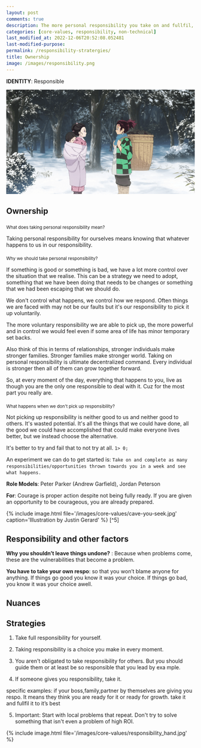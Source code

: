 ```yaml
---
layout: post
comments: true
description: The more personal responsibility you take on and fullfil, the more incontrol you’ll feel. This will give you strength and power.
categories: [core-values, responsibility, non-technical]
last_modified_at: 2022-12-06T20:52:08.052481
last-modified-purpose:
permalink: /responsibility-stratergies/
title: Ownership
image: /images/responsibility.png
---
```

**IDENTITY**: Responsible

![](/images/responsibility.png)

## Ownership

<sub>What does taking personal responsibility mean?</sub>

Taking personal responsibility for ourselves means knowing that whatever happens to us in our responsibility.

<sub>Why we should take personal responsibility?</sub>

If something is good or something is bad, we have a lot more control over the situation that we realise. This can be a strategy we need to adopt, something that we have been doing that needs to be changes or something that we had been escaping that we should do.

We don't control what happens, we control how we respond. Often things we are faced with may not be our faults but it's our responsibility to pick it up voluntarily.

The more voluntary responsibility we are able to pick up, the more powerful and in control we would feel even if some area of life has minor temporary set backs.

Also think of this in terms of relationships, stronger individuals make stronger families. Stronger families make stronger world. Taking on personal responsibility is ultimate decentralized command. Every individual is stronger then all of them can grow together forward.

So, at every moment of the day, everything that happens to you, live as though you are the only one responsible to deal with it. Cuz for the most part you really are.

<sub>What happens when we don't pick up responsibility?</sub>

Not picking up responsibility is neither good to us and neither good to others. It's wasted potential. It's  all the things that we could have done, all the good we could have accomplished that could make everyone lives better, but we instead choose the alternative.

It's better to try and fail that to not try at all. `1> 0;`

An experiment we can do to get started is: `Take on and complete as many responsibilities/opportunities thrown towards you in a week and see what happens.`

**Role Models**:  Peter Parker (Andrew Garfield), Jordan Peterson

**For**: Courage is proper action despite not being fully ready. If you are given an opportunity to be courageous, you are already prepared.

{% include image.html file='/images/core-values/cave-you-seek.jpg' caption='Illustration by Justin Gerard' %}
[^5]

## Responsibility and other factors

**Why you shouldn’t leave things undone?** : Because when problems come, these are the vulnerabilities that become a problem.

**You have to take your own respo**: so that you won’t blame anyone for anything. If things go good you know it was your choice. If things go bad, you know it was your choice awell.

## Nuances

## Strategies

1. Take full responsibility for yourself.

2. Taking responsibility is a choice you make in every moment.

3. You aren't obligated to take responsibility for others. But you should guide them or at least be so responsible that you lead by exa mple.

4. If someone gives you responsibility, take it.

specific examples: if your boss,family,partner by themselves are giving you respo. It means they think you are ready for it or ready for growth. take it and fullfil it to it’s best

5. Important: Start with local problems that repeat. Don't try to solve something that isn't even a problem of high ROI.

{% include image.html file='/images/core-values/responsibility_hand.jpg' %}
